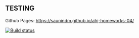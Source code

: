## TESTING
Github Pages: https://saunindm.github.io/ahj-homeworks-04/

[![Build status](https://ci.appveyor.com/api/projects/status/hp5in2fng6ruhk33?svg=true)](https://ci.appveyor.com/project/saunindm/ahj-homeworks-04)